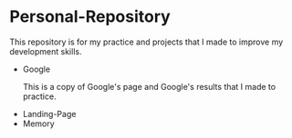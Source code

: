 # Personal-Repository
This repository is for my practice and projects that I made to improve my development skills.

<ul>
    <li>Google</li>
       <p>This is a copy of Google's page and Google's results that I made to practice.</p>
    <li>Landing-Page</li>
    <li>Memory</li>
</ul>
